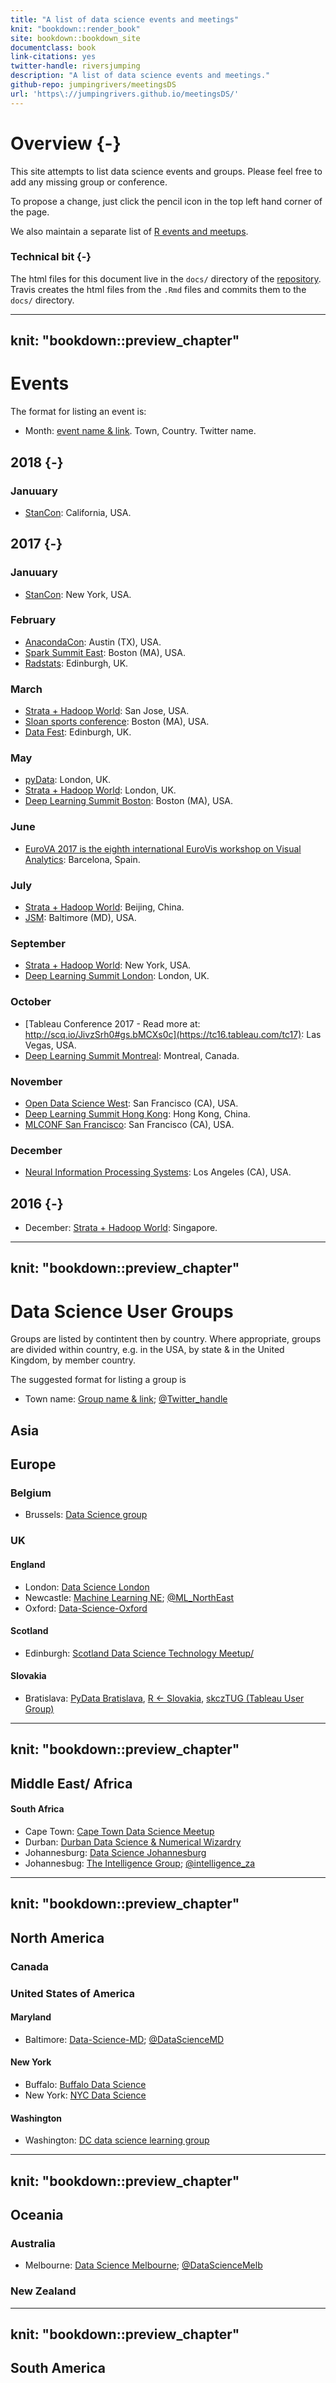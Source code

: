 ```yaml
--- 
title: "A list of data science events and meetings"
knit: "bookdown::render_book"
site: bookdown::bookdown_site
documentclass: book
link-citations: yes
twitter-handle: riversjumping
description: "A list of data science events and meetings."
github-repo: jumpingrivers/meetingsDS
url: 'https\://jumpingrivers.github.io/meetingsDS/'
---
```


# Overview {-}

This site attempts to list data science events and groups. Please 
feel free to add any missing group or conference. 

To propose a change, just click the pencil icon in the top left hand corner of the page.

We also maintain a separate list of [R events and meetups](https://jumpingrivers.github.io/meetingsR/).



### Technical bit {-}

The html files for this document live in the `docs/` directory of the [repository](https://github.com/jumpingrivers/meetingsDS/). Travis
creates the html files from the `.Rmd` files and commits them to the `docs/` directory.

<!--chapter:end:index.Rmd-->

---
knit: "bookdown::preview_chapter"
---

# Events

The format for listing an event is:

  * Month: [event name & link](http://www.example.com). Town, Country. Twitter name.

## 2018 {-}

### Januuary

 * [StanCon](http://mc-stan.org/events/stancon2018/): California, USA.
 
## 2017 {-}

### Januuary

  * [StanCon](http://mc-stan.org/events/stancon.html): New York, USA.

### February

  * [AnacondaCon](https://anacondacon17.io/): Austin (TX), USA.
  * [Spark Summit East](https://spark-summit.org/east-2017/): Boston (MA), USA.
  * [Radstats](http://www.radstats.org.uk/conference): Edinburgh, UK.

### March

  * [Strata + Hadoop World](http://conferences.oreilly.com/strata): San Jose, USA.
  * [Sloan sports conference](http://www.sloansportsconference.com/): Boston (MA), USA.
  * [Data Fest](http://www.datafest.global/): Edinburgh, UK.

### May

  * [pyData](http://pydata.org/events.html): London, UK.
  * [Strata + Hadoop World](http://conferences.oreilly.com/strata): London, UK.
  * [Deep Learning Summit Boston](https://www.re-work.co/events/deep-learning-summit-boston-2017): Boston (MA), USA.

### June 

  * [EuroVA 2017 is the eighth international EuroVis workshop on Visual Analytics](http://www.eurova.org/): Barcelona, Spain.

### July

  * [Strata + Hadoop World](http://conferences.oreilly.com/strata): Beijing, China.
  * [JSM](https://ww2.amstat.org/meetings/jsm/2017/index.cfm): Baltimore (MD), USA.

### September

  * [Strata + Hadoop World](http://conferences.oreilly.com/strata): New York, USA.
  * [Deep Learning Summit London](https://www.re-work.co/events/deep-learning-summit-london-2017): London, UK.

### October

  * [Tableau Conference 2017 - Read more at: http://scq.io/JivzSrh0#gs.bMCXs0c](https://tc16.tableau.com/tc17): Las Vegas, USA.
  * [Deep Learning Summit Montreal](https://www.re-work.co/events/deep-learning-summit-montreal-canada-2017): Montreal, Canada.

### November

  * [Open Data Science West](http://www.odsc.com/california): San Francisco (CA), USA.
  * [Deep Learning Summit Hong Kong](https://www.re-work.co/events/deep-learning-summit-hong-kong-2017): Hong Kong, China.
  * [MLCONF San Francisco](http://mlconf.com/events/san-francisco-ca-2): San Francisco (CA), USA.

### December

  * [Neural Information Processing Systems](https://nips.cc/Conferences/2017): Los Angeles (CA), USA.

## 2016 {-}

  * December: [Strata + Hadoop World](http://conferences.oreilly.com/strata): Singapore.

<!--chapter:end:01-events.Rmd-->

---
knit: "bookdown::preview_chapter"
---

# Data Science User Groups

Groups are listed by contintent then by country. Where appropriate, groups are 
divided within country, e.g. in the USA, by state & in the United Kingdom, by member country.

The suggested format for listing a group is

  * Town name: [Group name & link](http://www.example.com/); [\@Twitter_handle](http://www.example.com/)


<!--chapter:end:02_groups_aaa.Rmd-->

## Asia


<!--chapter:end:02_groups_asia.Rmd-->

## Europe

### Belgium

  * Brussels: [Data Science group](https://www.meetup.com/Data-Science-Community-Meetup/events/223397829/)

### UK

#### England

  * London: [Data Science London](https://www.meetup.com/Data-Science-London/)
  * Newcastle: [Machine Learning NE](https://twitter.com/ML_NorthEast); [\@ML_NorthEast](https://twitter.com/ML_NorthEast)
  * Oxford: [Data-Science-Oxford](http://www.meetup.com/Data-Science-Oxford/)
  
#### Scotland

  * Edinburgh: [Scotland Data Science Technology Meetup/](https://www.meetup.com/Scotland-Data-Science-Technology-Meetup/)

#### Slovakia
  * Bratislava: [PyData Bratislava](https://www.meetup.com/PyData-Bratislava/), [R <- Slovakia](https://www.facebook.com/groups/931707906955080/), [skczTUG (Tableau User Group)](https://community.tableau.com/groups/czech-and-slovak)

<!--chapter:end:02_groups_europe.Rmd-->

---
knit: "bookdown::preview_chapter"
---

## Middle East/ Africa

#### South Africa

  * Cape Town: [Cape Town Data Science Meetup](http://www.meetup.com/Cape-Town-Data-Science-Meetup/)
  * Durban: [Durban Data Science & Numerical Wizardry](http://www.meetup.com/Durban-Data-Science-Numerical-Wizardry/)
  * Johannesburg: [Data Science Johannesburg](http://www.meetup.com/Data-Science-Johannesburg/)
  * Johannesbug: [The Intelligence Group](http://www.meetup.com/The-Intelligence-Group-Johannesburg/); [\@intelligence_za](https://twitter.com/intelligence_za)
  

<!--chapter:end:02_groups_middle_east_africa.Rmd-->

---
knit: "bookdown::preview_chapter"
---

## North America

### Canada 
  

### United States of America

#### Maryland 

  * Baltimore: [Data-Science-MD](https://www.meetup.com/Data-Science-MD/); [\@DataScienceMD](https://twitter.com/DataScienceMD)

#### New York 

  * Buffalo: [Buffalo Data Science](https://bufdatascience.github.io/)
  * New York: [NYC Data Science](https://www.meetup.com/NYC-Data-Science/)
  
#### Washington

  * Washington: [DC data science learning group](https://www.meetup.com/DC-Data-Science-Learning-Group/)
  
  

<!--chapter:end:02_groups_north_america.Rmd-->

---
knit: "bookdown::preview_chapter"
---

## Oceania

### Australia

  * Melbourne: [Data Science Melbourne](http://www.datasciencemelbourne.com/); [\@DataScienceMelb](https://twitter.com/DataScienceMelb)

### New Zealand


<!--chapter:end:02_groups_oceania.Rmd-->

---
knit: "bookdown::preview_chapter"
---

## South America


<!--chapter:end:02_groups_south_america.Rmd-->

